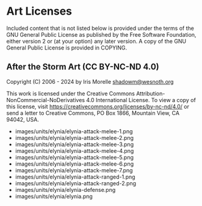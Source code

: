 Art Licenses
============

Included content that is not listed below is provided under the terms of the GNU General Public License as published by the Free Software Foundation, either version 2 or (at your option) any later version. A copy of the GNU General Public License is provided in COPYING.


After the Storm Art (CC BY-NC-ND 4.0)
-------------------------------------

Copyright (C) 2006 - 2024 by Iris Morelle <shadowm@wesnoth.org>

This work is licensed under the Creative Commons Attribution-NonCommercial-NoDerivatives 4.0 International License. To view a copy of this license, visit <https://creativecommons.org/licenses/by-nc-nd/4.0/> or send a letter to Creative Commons, PO Box 1866, Mountain View, CA 94042, USA.

 * images/units/elynia/elynia-attack-melee-1.png
 * images/units/elynia/elynia-attack-melee-2.png
 * images/units/elynia/elynia-attack-melee-3.png
 * images/units/elynia/elynia-attack-melee-4.png
 * images/units/elynia/elynia-attack-melee-5.png
 * images/units/elynia/elynia-attack-melee-6.png
 * images/units/elynia/elynia-attack-melee-7.png
 * images/units/elynia/elynia-attack-ranged-1.png
 * images/units/elynia/elynia-attack-ranged-2.png
 * images/units/elynia/elynia-defense.png
 * images/units/elynia/elynia.png
